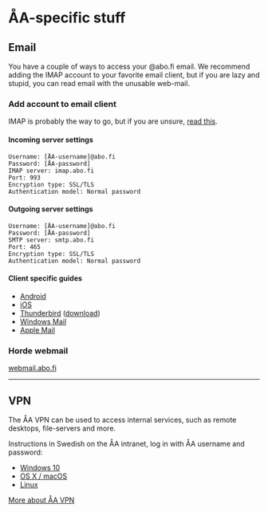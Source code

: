 # ÅA-specific stuff

## Email

You have a couple of ways to access your @abo.fi email. We recommend adding the IMAP account to your favorite email client, but if you are lazy and stupid, you can read email with the unusable web-mail.

### Add account to email client

IMAP is probably the way to go, but if you are unsure, [read this](http://www.pop2imap.com).

#### Incoming server settings

```text
Username: [ÅA-username]@abo.fi
Password: [ÅA-password]
IMAP server: imap.abo.fi
Port: 993
Encryption type: SSL/TLS
Authentication model: Normal password
```

#### Outgoing server settings

```text
Username: [ÅA-username]@abo.fi
Password: [ÅA-password]
SMTP server: smtp.abo.fi
Port: 465
Encryption type: SSL/TLS
Authentication model: Normal password
```

#### Client specific guides

* [Android](https://support.google.com/android/answer/2840815?hl=en)
* [iOS](https://support.apple.com/en-us/HT201320)
* [Thunderbird](https://support.mozilla.org/en-US/kb/automatic-account-configuration) ([download](https://www.mozilla.org/thunderbird/))
* [Windows Mail](https://support.office.com/en-us/article/set-up-email-in-the-mail-app-for-windows-10-7ff79e8b-439b-4b47-8ff9-3f9a33166c60)
* [Apple Mail](https://support.apple.com/guide/mail/set-up-mail-with-your-email-accounts-mail35803/mac)

### Horde webmail

[webmail.abo.fi](https://webmail.abo.fi)

---

## VPN

The ÅA VPN can be used to access internal services, such as remote desktops, file-servers and more.

Instructions in Swedish on the ÅA intranet, log in with ÅA username and password:

* [Windows 10](https://oldwww.abo.fi/stodenhet/vpn_windows10)
* [OS X / macOS](https://oldwww.abo.fi/stodenhet/l2tp_mac_os)
* [Linux](https://oldwww.abo.fi/stodenhet/l2tp_linux)

[More about ÅA VPN](https://oldwww.abo.fi/stodenhet/vpn)